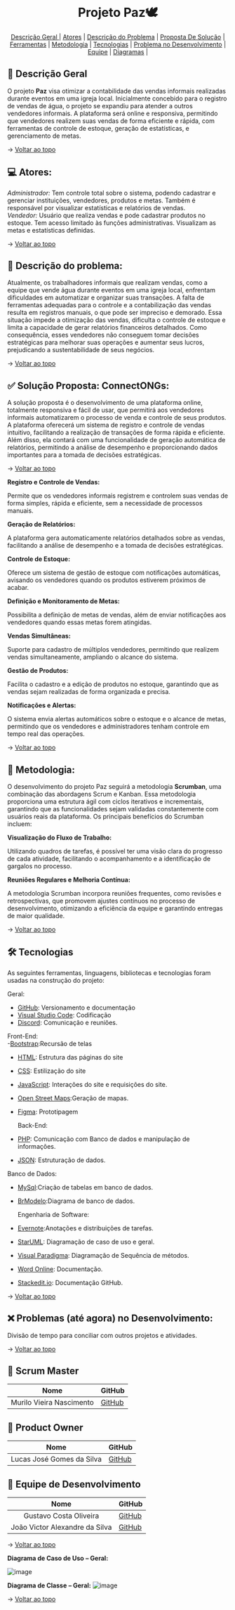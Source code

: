 ﻿
<br id="topo">
<h1 align="center"> Projeto Paz🕊️ </h1>

<p align="center">
    <a href="#descgeral">Descrição Geral </a> | 
    <a href="#atores">Atores</a> | 
    <a href="#descproblema">Descrição do Problema</a> | 
    <a href="#propostasolu">Proposta De Solução</a> | 
    <a href="#ferramentas">Ferramentas</a> | 
    <a href="#metodologia">Metodologia</a> | 
    <a href="#tecnologias">Tecnologias</a> |
    <a href="#problemadesenvol">Problema no Desenvolvimento</a> |
    <a href="#equipe">Equipe</a> |
    <a href="#diagramas">Diagramas</a> |
    
   
    
</p>

<span id="descgeral">

## :bookmark_tabs: Descrição Geral
 
O projeto **Paz** visa otimizar a contabilidade das vendas informais realizadas durante eventos em uma igreja local. Inicialmente concebido para o registro de vendas de água, o projeto se expandiu para atender a outros vendedores informais. A plataforma será online e responsiva, permitindo que vendedores realizem suas vendas de forma eficiente e rápida, com ferramentas de controle de estoque, geração de estatísticas, e gerenciamento de metas.

→ [Voltar ao topo](#topo)

<span id="atores">
    
 ## 💻 Atores: 
 <i>Administrador:</i> Tem controle total sobre o sistema, podendo cadastrar e gerenciar instituições, vendedores, produtos e metas. Também é responsável por visualizar estatísticas e relatórios de vendas.</br>
 <i>Vendedor:</i> Usuário que realiza vendas e pode cadastrar produtos no estoque. Tem acesso limitado às funções administrativas. Visualizam as metas e estatísticas definidas. </br>

 → [Voltar ao topo](#topo)
    

<span id="descproblema">

## 🚫 Descrição do problema:
 
Atualmente, os trabalhadores informais que realizam vendas, como a equipe que vende água durante eventos em uma igreja local, enfrentam dificuldades em automatizar e organizar suas transações. A falta de ferramentas adequadas para o controle e a contabilização das vendas resulta em registros manuais, o que pode ser impreciso e demorado. Essa situação impede a otimização das vendas, dificulta o controle de estoque e limita a capacidade de gerar relatórios financeiros detalhados. Como consequência, esses vendedores não conseguem tomar decisões estratégicas para melhorar suas operações e aumentar seus lucros, prejudicando a sustentabilidade de seus negócios.
 
→ [Voltar ao topo](#topo)

<span id="propostasolu">
    
## ✅ Solução Proposta: ConnectONGs:
 
A solução proposta é o desenvolvimento de uma plataforma online, totalmente responsiva e fácil de usar, que permitirá aos vendedores informais automatizarem o processo de venda e controle de seus produtos. A plataforma oferecerá um sistema de registro e controle de vendas intuitivo, facilitando a realização de transações de forma rápida e eficiente. Além disso, ela contará com uma funcionalidade de geração automática de relatórios, permitindo a análise de desempenho e proporcionando dados importantes para a tomada de decisões estratégicas.

→ [Voltar ao topo](#topo)

<span id="ferramentas">
    
**Registro e Controle de Vendas:**
 
Permite que os vendedores informais registrem e controlem suas vendas de forma simples, rápida e eficiente, sem a necessidade de processos manuais.
 
**Geração de Relatórios:**
 
A plataforma gera automaticamente relatórios detalhados sobre as vendas, facilitando a análise de desempenho e a tomada de decisões estratégicas.
 
**Controle de Estoque:**
 
Oferece um sistema de gestão de estoque com notificações automáticas, avisando os vendedores quando os produtos estiverem próximos de acabar.
 
**Definição e Monitoramento de Metas:**
 
Possibilita a definição de metas de vendas, além de enviar notificações aos vendedores quando essas metas forem atingidas.
 
**Vendas Simultâneas:**
 
Suporte para cadastro de múltiplos vendedores, permitindo que realizem vendas simultaneamente, ampliando o alcance do sistema.

**Gestão de Produtos:**
 
Facilita o cadastro e a edição de produtos no estoque, garantindo que as vendas sejam realizadas de forma organizada e precisa.

**Notificações e Alertas:** 

O sistema envia alertas automáticos sobre o estoque e o alcance de metas, permitindo que os vendedores e administradores tenham controle em tempo real das operações.

 → [Voltar ao topo](#topo)

 <span id="metodologia">
 
## 📕 Metodologia:
 
O desenvolvimento do projeto Paz seguirá a metodologia **Scrumban**, uma combinação das abordagens Scrum e Kanban. Essa metodologia proporciona uma estrutura ágil com ciclos iterativos e incrementais, garantindo que as funcionalidades sejam validadas constantemente com usuários reais da plataforma. Os principais benefícios do Scrumban incluem:
 
**Visualização do Fluxo de Trabalho:**
 
Utilizando quadros de tarefas, é possível ter uma visão clara do progresso de cada atividade, facilitando o acompanhamento e a identificação de gargalos no processo.
 
**Reuniões Regulares e Melhoria Contínua:**
 
A metodologia Scrumban incorpora reuniões frequentes, como revisões e retrospectivas, que promovem ajustes contínuos no processo de desenvolvimento, otimizando a eficiência da equipe e garantindo entregas de maior qualidade.

→ [Voltar ao topo](#topo)

<span id="tecnologias">

## 🛠️ Tecnologias

As seguintes ferramentas, linguagens, bibliotecas e tecnologias foram usadas na construção do projeto:

Geral: 
- [GitHub](https://github.com/): Versionamento e documentação
- [Visual Studio Code](https://code.visualstudio.com/): Codificação
- [Discord](https://discord.com/): Comunicação e reuniões.

Front-End:  
-[Bootstrap](https://getbootstrap.com):Recursão de telas
- [HTML](https://developer.mozilla.org/pt-BR/docs/Web/HTML): Estrutura das páginas do site
- [CSS](https://developer.mozilla.org/pt-BR/docs/Web/CSS): Estilização do site
- [JavaScript](https://developer.mozilla.org/pt-BR/docs/Web/JavaScript): Interações do site e requisições do site. 
- [Open Street Maps](https://www.openstreetmap.org/#map=4/-15.13/-53.19):Geração de mapas. 
- [Figma](http://www.figma.com): Prototipagem

  Back-End:  

- [PHP](https://www.php.net): Comunicação com Banco de dados e manipulação de informações. 
- [JSON](https://www.php.net/manual/en/book.json.php): Estruturação de dados.

Banco de Dados: 

- [MySql](https://www.mysql.com/downloads/):Criação de tabelas em banco de dados. 
- [BrModelo](https://www.brmodeloweb.com/lang/pt-br/index.html):Diagrama de banco de dados. 

  Engenharia de Software:  

- [Evernote](https://www.evernote.com):Anotações e distribuições de tarefas. 
- [StarUML](https://staruml.io): Diagramação de caso de uso e geral. 
- [Visual Paradigma](https://online.visual-paradigm.com/pt/): Diagramação de Sequência de métodos. 
- [Word Online](https://www.office.com/): Documentação. 
- [Stackedit.io](https://stackedit.io): Documentação GitHub. 

→ [Voltar ao topo](#topo)

<span id="problemadesenvol">
    
## ❌ Problemas (até agora) no Desenvolvimento: 

Divisão de tempo para conciliar com outros projetos e atividades.

→ [Voltar ao topo](#topo)

<span id="equipe">

## :busts_in_silhouette: Scrum Master

| Nome | GitHub |  
| :----------: | :----------------------- 
|Murilo Vieira Nascimento| [GitHub](https://github.com/nasc2005) |

## :busts_in_silhouette: Product Owner

| Nome | GitHub |  
| :----------: | :-----------------------
|Lucas José Gomes da Silva| [GitHub](https://github.com/LukasJSilva) |

## :busts_in_silhouette: Equipe de Desenvolvimento

| Nome | GitHub |  
| :----------: | :-----------------------
|Gustavo Costa Oliveira| [GitHub](https://github.com/Guh1254) |
|João Victor Alexandre da Silva| [GitHub](https://github.com/JoaoV-A01) |


→ [Voltar ao topo](#topo)

<span id="diagramas">
    
**Diagrama de Caso de Uso** **– Geral:**

![image](https://github.com/https-github-com-fatec-itaquera2sem/ConectaOngs/assets/146677759/73499089-2c11-4d4e-9245-70482add977e)
 
**Diagrama de Classe** **– Geral:**
![image](https://github.com/https-github-com-fatec-itaquera2sem/ConectaOngs/assets/146677759/336cc679-2d9c-4c16-8ecc-6c706b1e0b38)

→ [Voltar ao topo](#topo)

